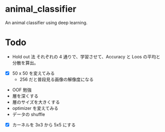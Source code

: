 # animal_classifier

An animal classifier using deep learning.

# Todo

- Hold out 法
  それぞれの 4 通りで、学習させて、Accuracy と Loos の平均と分散を算出。
- [x] 50 x 50 を変えてみる
  - 256 だと普段見る画像の解像度になる
- OOF 勉強
- 層を深くする
- 層のサイズを大きくする
- optimizer を変えてみる
- データの shuffle
- [x] カーネルを 3x3 から 5x5 にする

